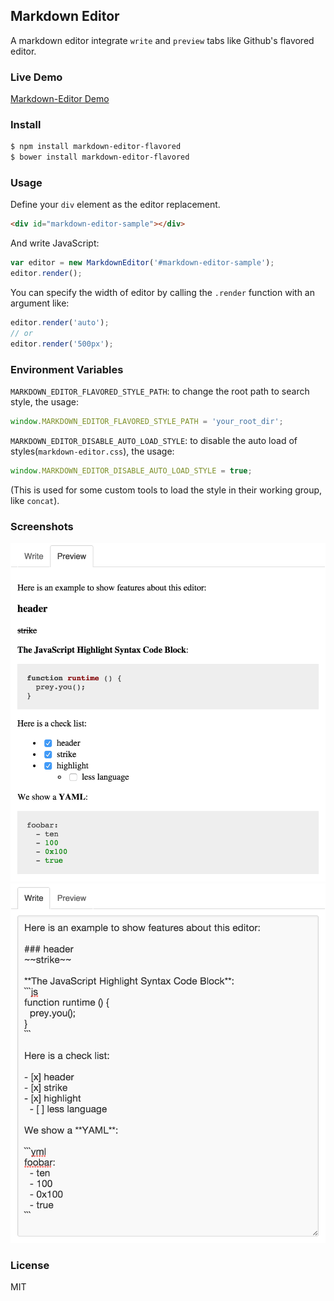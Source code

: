 
Markdown Editor
------------------------

A markdown editor integrate `write` and `preview` tabs like Github's flavored editor.

### Live Demo

[Markdown-Editor Demo](http://weflex.github.io/markdown-editor-flavored/)

### Install

```sh
$ npm install markdown-editor-flavored
$ bower install markdown-editor-flavored
```

### Usage

Define your `div` element as the editor replacement.

```html
<div id="markdown-editor-sample"></div>
```

And write JavaScript:

```js
var editor = new MarkdownEditor('#markdown-editor-sample');
editor.render();
```

You can specify the width of editor by calling the `.render` function with an argument like:

```js
editor.render('auto');
// or
editor.render('500px');
```

### Environment Variables

`MARKDOWN_EDITOR_FLAVORED_STYLE_PATH`: to change the root path to search style, the usage:

```js
window.MARKDOWN_EDITOR_FLAVORED_STYLE_PATH = 'your_root_dir';
```

`MARKDOWN_EDITOR_DISABLE_AUTO_LOAD_STYLE`: to disable the auto load of styles(`markdown-editor.css`), the usage:

```js
window.MARKDOWN_EDITOR_DISABLE_AUTO_LOAD_STYLE = true;
```

(This is used for some custom tools to load the style in their working group, like `concat`).

### Screenshots

![Preview UI](resource/preview.png)
![Write UI](resource/write.png)

### License

MIT
